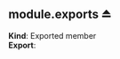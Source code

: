 <a name="exp_module_miot/Device--module.exports"></a>

## module.exports ⏏
**Kind**: Exported member  
**Export**:   
